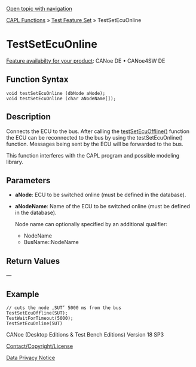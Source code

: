 [Open topic with navigation](../../../../../CANoeDEFamily.htm#Topics/CAPLFunctions/Test/Functions/CAPLfunctionTestSetEcuOnline.md)

[CAPL Functions](../../CAPLfunctions.md) » [Test Feature Set](../CAPLfunctionsTFSOverview.md) » TestSetEcuOnline

# TestSetEcuOnline

[Feature availabilty for your product](../../../Shared/FeatureAvailability.md):  CANoe DE • CANoe4SW DE

## Function Syntax

```plaintext
void testSetEcuOnline (dbNode aNode);
void testSetEcuOnline (char aNodeName[]);
```

## Description

Connects the ECU to the bus. After calling the [testSetEcuOffline()](CAPLfunctionTestSetEcuOffline.md) function the ECU can be reconnected to the bus by using the testSetEcuOnline() function. Messages being sent by the ECU will be forwarded to the bus.

This function interferes with the CAPL program and possible modeling library.

## Parameters

- **aNode**: ECU to be switched online (must be defined in the database).
- **aNodeName**: Name of the ECU to be switched online (must be defined in the database).

  Node name can optionally specified by an additional qualifier:
  - NodeName
  - BusName::NodeName

## Return Values

—

## Example

```plaintext
// cuts the node ‚SUT’ 5000 ms from the bus
TestSetEcuOffline(SUT);
TestWaitForTimeout(5000);
TestSetEcuOnline(SUT)
```

CANoe (Desktop Editions & Test Bench Editions) Version 18 SP3

[Contact/Copyright/License](../../../Shared/ContactCopyrightLicense.md)

[Data Privacy Notice](https://www.vector.com/int/en/company/get-info/privacy-policy/)
